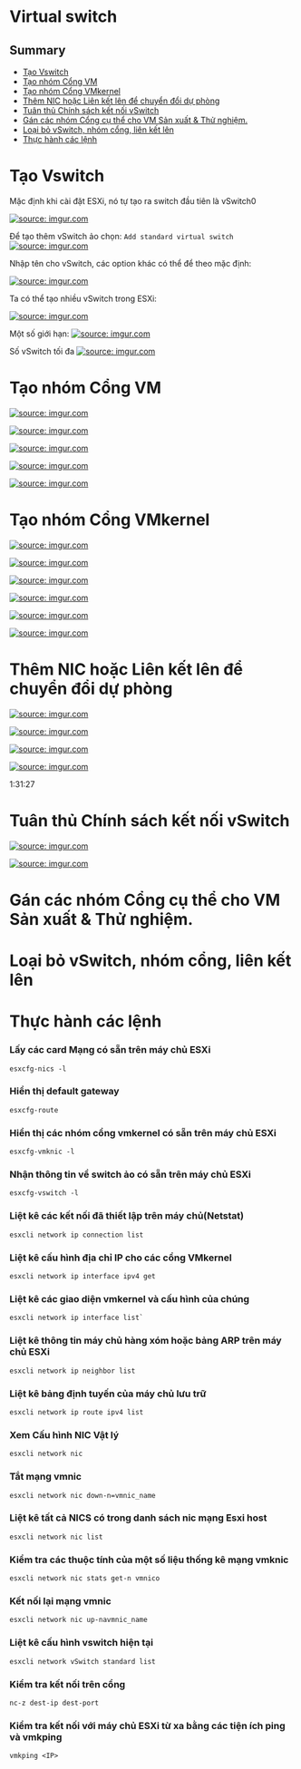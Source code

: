 <h1>Virtual switch </h1>


<h2>Summary</h2>

- [Tạo Vswitch](#tạo-vswitch)
- [Tạo nhóm Cổng VM](#tạo-nhóm-cổng-vm)
- [Tạo nhóm Cổng VMkernel](#tạo-nhóm-cổng-vmkernel)
- [Thêm NIC hoặc Liên kết lên để chuyển đổi dự phòng](#thêm-nic-hoặc-liên-kết-lên-để-chuyển-đổi-dự-phòng)
- [Tuân thủ Chính sách kết nối vSwitch](#tuân-thủ-chính-sách-kết-nối-vswitch)
- [Gán các nhóm Cổng cụ thể cho VM Sản xuất & Thử nghiệm.](#gán-các-nhóm-cổng-cụ-thể-cho-vm-sản-xuất--thử-nghiệm)
- [Loại bỏ vSwitch, nhóm cổng, liên kết lên](#loại-bỏ-vswitch-nhóm-cổng-liên-kết-lên)
- [Thực hành các lệnh](#thực-hành-các-lệnh)

# Tạo Vswitch

Mặc định khi cài đặt ESXi, nó tự tạo ra switch đầu tiên là vSwitch0

<a href="https://imgur.com/x5zoL3l"><img src="https://i.imgur.com/x5zoL3l.png" title="source: imgur.com" /></a>

Để tạo thêm vSwitch ảo chọn: `Add standard virtual switch`
<a href="https://imgur.com/ydNVqar"><img src="https://i.imgur.com/ydNVqar.png" title="source: imgur.com" /></a>

Nhập tên cho vSwitch, các option khác có thể để theo mặc định:

<a href="https://imgur.com/3NDx9YR"><img src="https://i.imgur.com/3NDx9YR.png" title="source: imgur.com" /></a>

Ta có thể tạo nhiều vSwitch trong ESXi:

<a href="https://imgur.com/96OzJwf"><img src="https://i.imgur.com/96OzJwf.png" title="source: imgur.com" /></a>

Một số giới hạn:
<a href="https://imgur.com/ZoVH1Dd"><img src="https://i.imgur.com/ZoVH1Dd.png" title="source: imgur.com" /></a>

Số vSwitch tối đa
<a href="https://imgur.com/vf7knuJ"><img src="https://i.imgur.com/vf7knuJ.png" title="source: imgur.com" /></a>

# Tạo nhóm Cổng VM

<a href="https://imgur.com/WIy9o35"><img src="https://i.imgur.com/WIy9o35.png" title="source: imgur.com" /></a>

<a href="https://imgur.com/rQd3qJc"><img src="https://i.imgur.com/rQd3qJc.png" title="source: imgur.com" /></a>

<a href="https://imgur.com/igFU8jp"><img src="https://i.imgur.com/igFU8jp.png" title="source: imgur.com" /></a>

<a href="https://imgur.com/5YH0uTy"><img src="https://i.imgur.com/5YH0uTy.png" title="source: imgur.com" /></a>

<a href="https://imgur.com/rAvmAjB"><img src="https://i.imgur.com/rAvmAjB.png" title="source: imgur.com" /></a>

# Tạo nhóm Cổng VMkernel

<a href="https://imgur.com/CAFLlTv"><img src="https://i.imgur.com/CAFLlTv.png" title="source: imgur.com" /></a>

<a href="https://imgur.com/uZblAfD"><img src="https://i.imgur.com/uZblAfD.png" title="source: imgur.com" /></a>

<a href="https://imgur.com/IUT4e1i"><img src="https://i.imgur.com/IUT4e1i.png" title="source: imgur.com" /></a>

<a href="https://imgur.com/Qs8rfWn"><img src="https://i.imgur.com/Qs8rfWn.png" title="source: imgur.com" /></a>

<a href="https://imgur.com/hjJ39Ip"><img src="https://i.imgur.com/hjJ39Ip.png" title="source: imgur.com" /></a>

<a href="https://imgur.com/nJI1S9j"><img src="https://i.imgur.com/nJI1S9j.png" title="source: imgur.com" /></a>

# Thêm NIC hoặc Liên kết lên để chuyển đổi dự phòng

<a href="https://imgur.com/OtR6pn1"><img src="https://i.imgur.com/OtR6pn1.png" title="source: imgur.com" /></a>


<a href="https://imgur.com/8z1Z1Uu"><img src="https://i.imgur.com/8z1Z1Uu.png" title="source: imgur.com" /></a>

<a href="https://imgur.com/WFOBJSR"><img src="https://i.imgur.com/WFOBJSR.png" title="source: imgur.com" /></a>

<a href="https://imgur.com/9faoDuZ"><img src="https://i.imgur.com/9faoDuZ.png" title="source: imgur.com" /></a>

1:31:27


# Tuân thủ Chính sách kết nối vSwitch

<a href="https://imgur.com/9AhOrNj"><img src="https://i.imgur.com/9AhOrNj.png" title="source: imgur.com" /></a>

<a href="https://imgur.com/hYTm1Va"><img src="https://i.imgur.com/hYTm1Va.png" title="source: imgur.com" /></a>

# Gán các nhóm Cổng cụ thể cho VM Sản xuất & Thử nghiệm.


# Loại bỏ vSwitch, nhóm cổng, liên kết lên

# Thực hành các lệnh

<h3>Lấy các card Mạng có sẵn trên máy chủ ESXi </h3>

```
esxcfg-nics -l
``` 

<h3>Hiển thị default gateway</h3>

```
esxcfg-route
```

<h3>Hiển thị các nhóm cổng vmkernel có sẵn trên máy chủ ESXi</h3>

```
esxcfg-vmknic -l
```
<h3>Nhận thông tin về switch ảo có sẵn trên máy chủ ESXi </h3>

```
esxcfg-vswitch -l
```

<h3>Liệt kê các kết nối đã thiết lập trên máy chủ(Netstat)</h3>

```
esxcli network ip connection list
```

<h3>Liệt kê cấu hình địa chỉ IP cho các cổng VMkernel</h3>

```
esxcli network ip interface ipv4 get
```

<h3>Liệt kê các giao diện vmkernel và cấu hình của chúng</h3>

```
esxcli network ip interface list`
```

<h3>Liệt kê thông tin máy chủ hàng xóm hoặc bảng ARP trên máy chủ ESXi</h3>

```
esxcli network ip neighbor list
```

<h3>Liệt kê bảng định tuyến của máy chủ lưu trữ</h3>

```
esxcli network ip route ipv4 list
```

<h3>Xem Cấu hình NIC Vật lý </h3>

```
esxcli network nic
```

<h3>Tắt mạng vmnic</h3>

```
esxcli network nic down-n=vmnic_name
```

<h3>Liệt kê tất cả NICS có trong danh sách nic mạng Esxi host</h3>

```
esxcli network nic list
```

<h3>Kiểm tra các thuộc tính của một số liệu thống kê mạng vmknic</h3>

```
esxcli network nic stats get-n vmnico
```

<h3>Kết nối lại mạng vmnic</h3>

```
esxcli network nic up-navmnic_name
```

<h3>Liệt kê cấu hình vswitch hiện tại</h3>

```
esxcli network vSwitch standard list
```

<h3>Kiểm tra kết nối trên cổng</h3>

```
nc-z dest-ip dest-port
```

<h3>Kiểm tra kết nối với máy chủ ESXi từ xa bằng các tiện ích ping và vmkping</h3>

```
vmkping <IP>
```